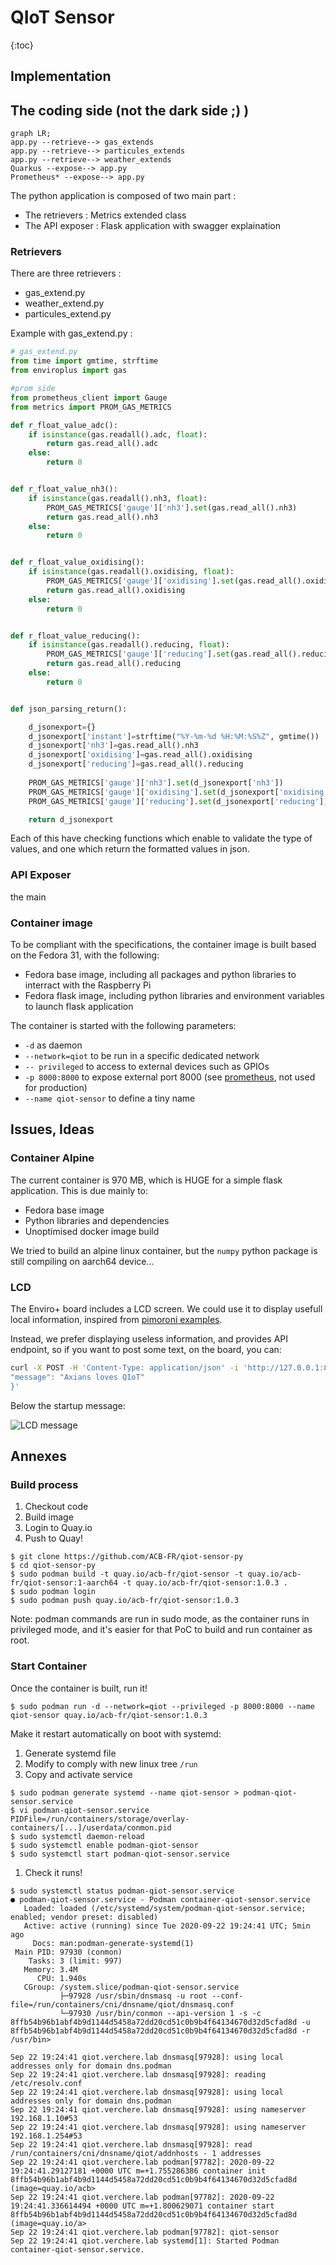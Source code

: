 # QIoT Sensor

{:toc}

## Implementation

## The coding side (not the dark side ;) )

```mermaid
graph LR;
app.py --retrieve--> gas_extends
app.py --retrieve--> particules_extends
app.py --retrieve--> weather_extends
Quarkus --expose--> app.py
Prometheus* --expose--> app.py
```

The python application is composed of two main part :  
   + The retrievers : Metrics extended class  
   + The API exposer : Flask application with swagger explaination


### Retrievers

There are three retrievers :
   - gas_extend.py
   - weather_extend.py
   - particules_extend.py

Example with gas_extend.py :

```python
# gas_extend.py
from time import gmtime, strftime
from enviroplus import gas

#prom side
from prometheus_client import Gauge
from metrics import PROM_GAS_METRICS

def r_float_value_adc():
    if isinstance(gas.readall().adc, float):
        return gas.read_all().adc
    else:
        return 0


def r_float_value_nh3():
    if isinstance(gas.readall().nh3, float):
        PROM_GAS_METRICS['gauge']['nh3'].set(gas.read_all().nh3)
        return gas.read_all().nh3
    else:
        return 0


def r_float_value_oxidising():
    if isinstance(gas.readall().oxidising, float):
        PROM_GAS_METRICS['gauge']['oxidising'].set(gas.read_all().oxidising)
        return gas.read_all().oxidising
    else:
        return 0


def r_float_value_reducing():
    if isinstance(gas.readall().reducing, float):
        PROM_GAS_METRICS['gauge']['reducing'].set(gas.read_all().reducing)
        return gas.read_all().reducing
    else:
        return 0


def json_parsing_return():

    d_jsonexport={}
    d_jsonexport['instant']=strftime("%Y-%m-%d %H:%M:%S%Z", gmtime())
    d_jsonexport['nh3']=gas.read_all().nh3
    d_jsonexport['oxidising']=gas.read_all().oxidising
    d_jsonexport['reducing']=gas.read_all().reducing
    
    PROM_GAS_METRICS['gauge']['nh3'].set(d_jsonexport['nh3'])
    PROM_GAS_METRICS['gauge']['oxidising'].set(d_jsonexport['oxidising'])
    PROM_GAS_METRICS['gauge']['reducing'].set(d_jsonexport['reducing'])

    return d_jsonexport

```


Each of this have checking functions which enable to validate the type of values, and one which return the formatted values in json.

### API Exposer

the main

### Container image

To be compliant with the specifications, the container image is built based on the Fedora 31, with the following:
* Fedora base image, including all packages and python libraries to interract with the Raspberry Pi
* Fedora flask image, including python libraries and environment variables to launch flask application

The container is started with the following parameters:
* `-d` as daemon
* `--network=qiot` to be run in a specific dedicated network
* `-- privileged` to access to external devices such as GPIOs
* `-p 8000:8000` to expose external port 8000 (see [prometheus](prometheus.md), not used for production)
* `--name qiot-sensor` to define a tiny name

## Issues, Ideas

### Container Alpine

The current container is 970 MB, which is HUGE for a simple flask application. This is due mainly to:
* Fedora base image
* Python libraries and dependencies
* Unoptimised docker image build

We tried to build an alpine linux container, but the `numpy` python package is still compiling on aarch64 device...

### LCD

The Enviro+ board includes a LCD screen. We could use it to display usefull local information, inspired from [pimoroni examples](https://github.com/pimoroni/enviroplus-python/blob/master/examples/weather-and-light.py).

Instead, we prefer displaying useless information, and provides API endpoint, so if you want to post some text, on the board, you can:
```bash
curl -X POST -H 'Content-Type: application/json' -i 'http://127.0.0.1:8000/api/lcd' --data '{
"message": "Axians loves QIoT"
}'
```

Below the startup message:

![LCD message](img/enviro.jpg)

## Annexes

### Build process

1. Checkout code
1. Build image 
1. Login to Quay.io
1. Push to Quay!

```
$ git clone https://github.com/ACB-FR/qiot-sensor-py
$ cd qiot-sensor-py
$ sudo podman build -t quay.io/acb-fr/qiot-sensor -t quay.io/acb-fr/qiot-sensor:1-aarch64 -t quay.io/acb-fr/qiot-sensor:1.0.3 .
$ sudo podman login
$ sudo podman push quay.io/acb-fr/qiot-sensor:1.0.3
```

Note: podman commands are run in sudo mode, as the container runs in privileged mode, and it's easier for that PoC to build and run container as root.

### Start Container

Once the container is built, run it!

```
$ sudo podman run -d --network=qiot --privileged -p 8000:8000 --name qiot-sensor quay.io/acb-fr/qiot-sensor:1.0.3
```

Make it restart automatically on boot with systemd:

1. Generate systemd file
1. Modify to comply with new linux tree `/run`
1. Copy and activate service

```
$ sudo podman generate systemd --name qiot-sensor > podman-qiot-sensor.service
$ vi podman-qiot-sensor.service
PIDFile=/run/containers/storage/overlay-containers/[...]/userdata/conmon.pid
$ sudo systemctl daemon-reload
$ sudo systemctl enable podman-qiot-sensor
$ sudo systemctl start podman-qiot-sensor.service
```

1. Check it runs!
```
$ sudo systemctl status podman-qiot-sensor.service
● podman-qiot-sensor.service - Podman container-qiot-sensor.service
   Loaded: loaded (/etc/systemd/system/podman-qiot-sensor.service; enabled; vendor preset: disabled)
   Active: active (running) since Tue 2020-09-22 19:24:41 UTC; 5min ago
     Docs: man:podman-generate-systemd(1)
 Main PID: 97930 (conmon)
    Tasks: 3 (limit: 997)
   Memory: 3.4M
      CPU: 1.940s
   CGroup: /system.slice/podman-qiot-sensor.service
           ├─97928 /usr/sbin/dnsmasq -u root --conf-file=/run/containers/cni/dnsname/qiot/dnsmasq.conf
           └─97930 /usr/bin/conmon --api-version 1 -s -c 8ffb54b96b1abf4b9d1144d5458a72dd20cd51c0b9b4f64134670d32d5cfad8d -u 8ffb54b96b1abf4b9d1144d5458a72dd20cd51c0b9b4f64134670d32d5cfad8d -r /usr/bin>

Sep 22 19:24:41 qiot.verchere.lab dnsmasq[97928]: using local addresses only for domain dns.podman
Sep 22 19:24:41 qiot.verchere.lab dnsmasq[97928]: reading /etc/resolv.conf
Sep 22 19:24:41 qiot.verchere.lab dnsmasq[97928]: using local addresses only for domain dns.podman
Sep 22 19:24:41 qiot.verchere.lab dnsmasq[97928]: using nameserver 192.168.1.10#53
Sep 22 19:24:41 qiot.verchere.lab dnsmasq[97928]: using nameserver 192.168.1.254#53
Sep 22 19:24:41 qiot.verchere.lab dnsmasq[97928]: read /run/containers/cni/dnsname/qiot/addnhosts - 1 addresses
Sep 22 19:24:41 qiot.verchere.lab podman[97782]: 2020-09-22 19:24:41.29127181 +0000 UTC m=+1.755286386 container init 8ffb54b96b1abf4b9d1144d5458a72dd20cd51c0b9b4f64134670d32d5cfad8d (image=quay.io/acb>
Sep 22 19:24:41 qiot.verchere.lab podman[97782]: 2020-09-22 19:24:41.336614494 +0000 UTC m=+1.800629071 container start 8ffb54b96b1abf4b9d1144d5458a72dd20cd51c0b9b4f64134670d32d5cfad8d (image=quay.io/a>
Sep 22 19:24:41 qiot.verchere.lab podman[97782]: qiot-sensor
Sep 22 19:24:41 qiot.verchere.lab systemd[1]: Started Podman container-qiot-sensor.service.
```
